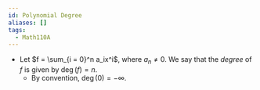 ```yaml
---
id: Polynomial Degree
aliases: []
tags:
  - Math110A
---
```


- Let $f = \sum_{i = 0}^n a_ix^i$, where $a_n\neq 0$. We say that the _degree_
  of $f$ is given by $\deg(f) = n$.
  - By convention, $\deg(0) = -\infty$.
